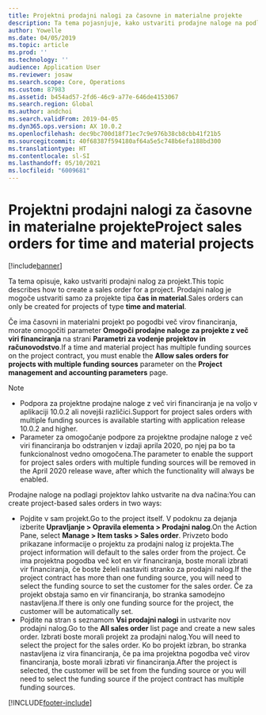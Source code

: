 ```yaml
---
title: Projektni prodajni nalogi za časovne in materialne projekte
description: Ta tema pojasnjuje, kako ustvariti prodajne naloge na podlagi projekta za časovne in materialne projekte.
author: Yowelle
ms.date: 04/05/2019
ms.topic: article
ms.prod: ''
ms.technology: ''
audience: Application User
ms.reviewer: josaw
ms.search.scope: Core, Operations
ms.custom: 87983
ms.assetid: b454ad57-2fd6-46c9-a77e-646de4153067
ms.search.region: Global
ms.author: andchoi
ms.search.validFrom: 2019-04-05
ms.dyn365.ops.version: AX 10.0.2
ms.openlocfilehash: dec9bc700d18f71ec7c9e976b38cb8cbb41f21b5
ms.sourcegitcommit: 40f68387f594180af64a5e5c748b6efa188bd300
ms.translationtype: HT
ms.contentlocale: sl-SI
ms.lasthandoff: 05/10/2021
ms.locfileid: "6009681"
---
```

# <a name="project-sales-orders-for-time-and-material-projects"></a><span data-ttu-id="2b725-103">Projektni prodajni nalogi za časovne in materialne projekte</span><span class="sxs-lookup"><span data-stu-id="2b725-103">Project sales orders for time and material projects</span></span>

[!include[banner](../includes/banner.md)]

<span data-ttu-id="2b725-104">Ta tema opisuje, kako ustvariti prodajni nalog za projekt.</span><span class="sxs-lookup"><span data-stu-id="2b725-104">This topic describes how to create a sales order for a project.</span></span> <span data-ttu-id="2b725-105">Prodajni nalog je mogoče ustvariti samo za projekte tipa **čas in material**.</span><span class="sxs-lookup"><span data-stu-id="2b725-105">Sales orders can only be created for projects of type **time and material**.</span></span>

<span data-ttu-id="2b725-106">Če ima časovni in materialni projekt po pogodbi več virov financiranja, morate omogočiti parameter **Omogoči prodajne naloge za projekte z več viri financiranja** na strani **Parametri za vodenje projektov in računovodstvo**.</span><span class="sxs-lookup"><span data-stu-id="2b725-106">If a time and material project has multiple funding sources on the project contract, you must enable the **Allow sales orders for projects with multiple funding sources** parameter on the **Project management and accounting parameters** page.</span></span> 

> [!NOTE]
> - <span data-ttu-id="2b725-107">Podpora za projektne prodajne naloge z več viri financiranja je na voljo v aplikaciji 10.0.2 ali novejši različici.</span><span class="sxs-lookup"><span data-stu-id="2b725-107">Support for project sales orders with multiple funding sources is available starting with application release 10.0.2 and higher.</span></span>
> - <span data-ttu-id="2b725-108">Parameter za omogočanje podpore za projektne prodajne naloge z več viri financiranja bo odstranjen v izdaji aprila 2020, po njej pa bo ta funkcionalnost vedno omogočena.</span><span class="sxs-lookup"><span data-stu-id="2b725-108">The parameter to enable the support for project sales orders with multiple funding sources will be removed in the April 2020 release wave, after which the functionality will always be enabled.</span></span>

<span data-ttu-id="2b725-109">Prodajne naloge na podlagi projektov lahko ustvarite na dva načina:</span><span class="sxs-lookup"><span data-stu-id="2b725-109">You can create project-based sales orders in two ways:</span></span>

- <span data-ttu-id="2b725-110">Pojdite v sam projekt.</span><span class="sxs-lookup"><span data-stu-id="2b725-110">Go to the project itself.</span></span> <span data-ttu-id="2b725-111">V podoknu za dejanja izberite **Upravljanje > Opravila elementa > Prodajni nalog**.</span><span class="sxs-lookup"><span data-stu-id="2b725-111">On the Action Pane, select **Manage > Item tasks > Sales order**.</span></span> <span data-ttu-id="2b725-112">Privzeto bodo prikazane informacije o projektu za prodajni nalog iz projekta.</span><span class="sxs-lookup"><span data-stu-id="2b725-112">The project information will default to the sales order from the project.</span></span> <span data-ttu-id="2b725-113">Če ima projektna pogodba več kot en vir financiranja, boste morali izbrati vir financiranja, če boste želeli nastaviti stranko za prodajni nalog.</span><span class="sxs-lookup"><span data-stu-id="2b725-113">If the project contract has more than one funding source, you will need to select the funding source to set the customer for the sales order.</span></span> <span data-ttu-id="2b725-114">Če za projekt obstaja samo en vir financiranja, bo stranka samodejno nastavljena.</span><span class="sxs-lookup"><span data-stu-id="2b725-114">If there is only one funding source for the project, the customer will be automatically set.</span></span>
- <span data-ttu-id="2b725-115">Pojdite na stran s seznamom **Vsi prodajni nalogi** in ustvarite nov prodajni nalog.</span><span class="sxs-lookup"><span data-stu-id="2b725-115">Go to the **All sales order** list page and create a new sales order.</span></span> <span data-ttu-id="2b725-116">Izbrati boste morali projekt za prodajni nalog.</span><span class="sxs-lookup"><span data-stu-id="2b725-116">You will need to select the project for the sales order.</span></span> <span data-ttu-id="2b725-117">Ko bo projekt izbran, bo stranka nastavljena iz vira financiranja, če pa ima projektna pogodba več virov financiranja, boste morali izbrati vir financiranja.</span><span class="sxs-lookup"><span data-stu-id="2b725-117">After the project is selected, the customer will be set from the funding source or you will need to select the funding source if the project contract has multiple funding sources.</span></span>



[!INCLUDE[footer-include](../includes/footer-banner.md)]